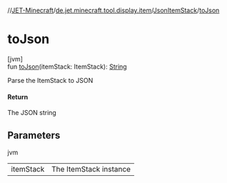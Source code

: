 //[JET-Minecraft](../../../index.md)/[de.jet.minecraft.tool.display.item](../index.md)/[JsonItemStack](index.md)/[toJson](to-json.md)

# toJson

[jvm]\
fun [toJson](to-json.md)(itemStack: ItemStack): [String](https://kotlinlang.org/api/latest/jvm/stdlib/kotlin/-string/index.html)

Parse the ItemStack to JSON

#### Return

The JSON string

## Parameters

jvm

| | |
|---|---|
| itemStack | The ItemStack instance |
